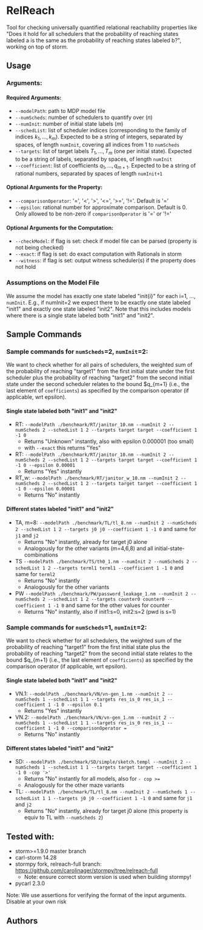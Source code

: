 # RelReach

Tool for checking universally quantified relational reachability properties
like "Does it hold for all schedulers that the probability of reaching states labeled a is the same as the probability of reaching states labeled b?",
working on top of storm.

## Usage
### Arguments:
#### Required Arguments:
- ```--modelPath```: path to MDP model file
- ```--numScheds```: number of schedulers to quantify over ($n$)
- ```--numInit```: number of initial state labels ($m$)
- ```--schedList```: list of scheduler indices (corresponding to the family of indices $k_1, ..., k_m$).
  Expected to be a string of integers, separated by spaces, of length ```numInit```, covering all indices from 1 to ```numScheds```
- ```--targets```: list of target labels $T_1, ..., T_m$ (one per initial state).
  Expected to be a string of labels, separated by spaces, of length ```numInit```
- ```--coefficient```: list of coefficients $q_1, ..., q_{m+1}$.
  Expected to be a string of rational numbers, separated by spaces of length ```numInit+1```

#### Optional Arguments for the Property:
- ```--comparisonOperator```: '=', '<', '>', '<=', '>=', '!='. Default is '='
- ```--epsilon```: rational number for approximate comparison. Default is 0. Only allowed to be non-zero if ```comparisonOperator``` is '=' or '!='

#### Optional Arguments for the Computation:
- ```--checkModel```: if flag is set: check if model file can be parsed (property is not being checked)
- ```--exact```: if flag is set: do exact computation with Rationals in storm
- ```--witness```: if flag is set: output witness scheduler(s) if the property does not hold


### Assumptions on the Model File
We assume the model has exactly one state labeled "init{i}" for each i=1, ..., ```numInit```.
E.g., if numInit=2 we expect there to be exactly one state labeled "init1" and exactly one state labeled "init2".
Note that this includes models where there is a single state labeled both "init1" and "init2".


## Sample Commands
### Sample commands for ```numScheds```=2, ```numInit```=2:
We want to check whether for all pairs of schedulers,
the weighted sum of the probability of reaching "target1" from the first initial state under the first scheduler
plus the probability of reaching "target2" from the second initial state under the second scheduler
relates to the bound $q_{m+1} (i.e., the last element of ```coefficients```) as specified by the comparison operator (if applicable, wrt epsilon).

#### Single state labeled both "init1" and "init2"
- RT: ```--modelPath ./benchmark/RT/janitor_10.nm --numInit 2 --numScheds 2 --schedList 1 2 --targets target target --coefficient 1 -1 0```
  - Returns "Unknown" instantly, also with epsilon 0.000001 (too small)
  - with ```--exact``` this returns "Yes"
- RT: ```--modelPath ./benchmark/RT/janitor_10.nm --numInit 2 --numScheds 2 --schedList 1 2 --targets target target --coefficient 1 -1 0 --epsilon 0.00001```
  - Returns "Yes" instantly
- RT_w: ```--modelPath ./benchmark/RT/janitor_w_10.nm --numInit 2 --numScheds 2 --schedList 1 2 --targets target target --coefficient 1 -1 0 --epsilon 0.00001```
  - Returns "No" instantly

#### Different states labeled "init1" and "init2"
- TA, m=8: ```--modelPath ./benchmark/TL/tl_8.nm --numInit 2 --numScheds 2 --schedList 1 2 --targets j0 j0 --coefficient 1 -1 0``` and same for ```j1``` and ```j2```
  - Returns "No" instantly, already for target j0 alone
  - Analogously for the other variants (m=4,6,8) and all initial-state-combinations
- TS ```--modelPath ./benchmark/TS/th0_1.nm --numInit 2 --numScheds 2 --schedList 1 2 --targets terml1 terml1 --coefficient 1 -1 0``` and same for ```terml2```
  - Returns "No" instantly
  - Analogously for the other variants
- PW ```--modelPath ./benchmark/PW/password_leakage_1.nm --numInit 2 --numScheds 2 --schedList 1 2 --targets counter0 counter0 --coefficient 1 -1 0``` and same for the other values for counter
  - Returns "No" instantly, also if init1:s=0, init2:s=2 (pwd is s=1)

### Sample commands for ```numScheds```=1, ```numInit```=2:
We want to check whether for all schedulers,
the weighted sum of the probability of reaching "target1" from the first initial state
plus the probability of reaching "target2" from the second initial state
relates to the bound $q_{m+1} (i.e., the last element of ```coefficients```) as specified by the comparison operator (if applicable, wrt epsilon).

#### Single state labeled both "init1" and "init2"
- VN.1: ```--modelPath ./benchmark/VN/vn-gen_1.nm --numInit 2 --numScheds 1 --schedList 1 1 --targets res_is_0 res_is_1 --coefficient 1 -1 0 --epsilon 0.1```
  - Returns "Yes" instantly
- VN.2: ```--modelPath ./benchmark/VN/vn-gen_1.nm --numInit 2 --numScheds 1 --schedList 1 1 --targets res_is_0 res_is_1 --coefficient 1 -1 0 --comparisonOperator =```
  - Returns "No" instantly

#### Different states labeled "init1" and "init2"
- SD: ```--modelPath ./benchmark/SD/simple/sketch.templ --numInit 2 --numScheds 1 --schedList 1 1 --targets target target --coefficient 1 -1 0 -cop '>'```
  - Returns "No" instantly for all models, also for ```- cop >=```
  - Analogously for the other maze variants
- TL: ```--modelPath ./benchmark/TL/tl_8.nm --numInit 2 --numScheds 1 --schedList 1 1 --targets j0 j0 --coefficient 1 -1 0``` and same for ```j1``` and ```j2```
  - Returns "No" instantly, already for target j0 alone (this property is equiv to TL with ```--numScheds 2```)


## Tested with:
- storm>=1.9.0 master branch
- carl-storm 14.28
- stormpy fork, relreach-full branch: https://github.com/carolinager/stormpy/tree/relreach-full
  - Note: ensure correct storm version is used when building stormpy!
- pycarl 2.3.0

Note: We use assertions for verifying the format of the input arguments. Disable at your own risk


## Authors
